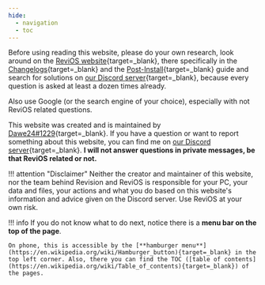 ```yaml
---
hide:
  - navigation
  - toc
---
```


<style>
    div.admonition p:not(.admonition-title) {
        font-size: 150%;
    }
</style>

Before using reading this website, please do your own research, look around on the [ReviOS website](https://www.revi.cc/){target=_blank}, there specifically in the [Changelogs](https://www.revi.cc/revios/download/changelog){target=_blank} and the [Post-Install](https://www.revi.cc/revios/post-install){target=_blank} guide and search for solutions on [our Discord server](https://discord.gg/962y4pU){target=_blank}, because every question is asked at least a dozen times already.

Also use Google (or the search engine of your choice), especially with not ReviOS related questions.

This website was created and is maintained by [Dawe24#1229](https://discord.com/users/310497849274007553){target=_blank}. If you have a question or want to report something about this website, you can find me on [our Discord server](https://discord.gg/962y4pU){target=_blank}. **I will not answer questions in private messages, be that ReviOS related or not.**

!!! attention "Disclaimer"
    Neither the creator and maintainer of this website, nor the team behind Revision and ReviOS is responsible for your PC, your data and files, your actions and what you do based on this website's information and advice given on the Discord server. Use ReviOS at your own risk.

!!! info 
    If you do not know what to do next, notice there is a **menu bar on the top of the page**.

    On phone, this is accessible by the [**hamburger menu**](https://en.wikipedia.org/wiki/Hamburger_button){target=_blank} in the top left corner. Also, there you can find the TOC ([table of contents](https://en.wikipedia.org/wiki/Table_of_contents){target=_blank}) of the pages.
